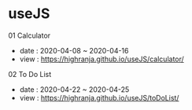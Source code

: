 # useJS

01 Calculator 
  - date : 2020-04-08 ~ 2020-04-16
  - view : https://highranja.github.io/useJS/calculator/

02 To Do List 
  - date : 2020-04-22 ~ 2020-04-25
  - view : https://highranja.github.io/useJS/toDoList/
